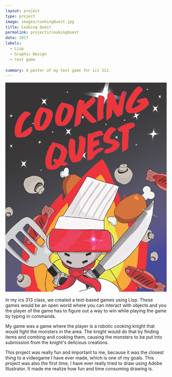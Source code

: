 ```yaml
---
layout: project
type: project
image: images/cookingQuest.jpg
title: Cooking Quest
permalink: projects/cookingQuest
date: 2017
labels:
  - Lisp
  - Graphic Design
  - text game
 
summary: A poster of my text game for ics 313.
---
```


<img class="ui medium right floated rounded image" src="../images/cookingKnight.png">

In my ics 313 class, we created a text-based games using Lisp. These games would be an open world where you can interact with objects and you the player of the game has to figure out a way to win while playing the game by typing in commands. 

My game was a game where the player is a robotic cooking knight that would fight the monsters in the area. The knight would do that by finding items and combing and cooking them, causing the monsters to be put into submission from the knight's delicious creations. 

This project was really fun and important to me, because it was the closest thing to a videogame I have ever made, which is one of my goals. This project was also the first time, I have ever really tried to draw using Adobe Illustrator. It made me realize how fun and time consuming drawing is. 

